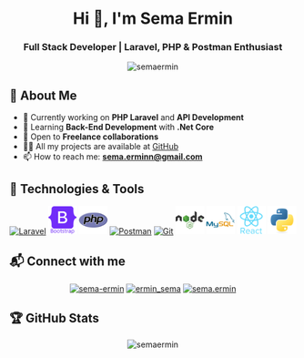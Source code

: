 <h1 align="center">Hi 👋, I'm Sema Ermin</h1>
<h3 align="center">Full Stack Developer | Laravel, PHP & Postman Enthusiast</h3>

<p align="center">
  <img src="https://komarev.com/ghpvc/?username=semaermin&label=Profile%20views&color=0e75b6&style=flat" alt="semaermin" />
</p>

## 🚀 About Me
- 🔭 Currently working on **PHP Laravel** and **API Development**
- 🌱 Learning **Back-End Development** with **.Net Core**
- 👯 Open to **Freelance collaborations**
- 👨‍💻 All my projects are available at [GitHub](https://github.com/semaermin)
- 📫 How to reach me: **sema.erminn@gmail.com**

## 🔧 Technologies & Tools

<p align="center">
  <a href="https://laravel.com" target="_blank"><img src="https://laravel.com/img/logomark.min.svg" alt="Laravel" width="50" height="50"/></a>
  <a href="https://getbootstrap.com" target="_blank"><img src="https://raw.githubusercontent.com/devicons/devicon/master/icons/bootstrap/bootstrap-plain-wordmark.svg" alt="Bootstrap" width="50" height="50"/></a>
  <a href="https://www.php.net" target="_blank"><img src="https://raw.githubusercontent.com/devicons/devicon/master/icons/php/php-original.svg" alt="PHP" width="50" height="50"/></a>
  <a href="https://www.postman.com" target="_blank"><img src="https://www.vectorlogo.zone/logos/getpostman/getpostman-icon.svg" alt="Postman" width="50" height="50"/></a>
  <a href="https://git-scm.com/" target="_blank"><img src="https://www.vectorlogo.zone/logos/git-scm/git-scm-icon.svg" alt="Git" width="50" height="50"/></a>
  <a href="https://nodejs.org" target="_blank"><img src="https://raw.githubusercontent.com/devicons/devicon/master/icons/nodejs/nodejs-original-wordmark.svg" alt="Node.js" width="50" height="50"/></a>
  <a href="https://www.mysql.com/" target="_blank"><img src="https://raw.githubusercontent.com/devicons/devicon/master/icons/mysql/mysql-original-wordmark.svg" alt="MySQL" width="50" height="50"/></a>
  <a href="https://reactjs.org/" target="_blank"><img src="https://raw.githubusercontent.com/devicons/devicon/master/icons/react/react-original-wordmark.svg" alt="React" width="50" height="50"/></a>
  <a href="https://www.python.org" target="_blank"><img src="https://raw.githubusercontent.com/devicons/devicon/master/icons/python/python-original.svg" alt="Python" width="50" height="50"/></a>
</p>

## 📬 Connect with me

<p align="center">
  <a href="https://linkedin.com/in/sema-ermin" target="blank"><img align="center" src="https://raw.githubusercontent.com/rahuldkjain/github-profile-readme-generator/master/src/images/icons/Social/linked-in-alt.svg" alt="sema-ermin" height="40" width="40" /></a>
  <a href="https://twitter.com/ermin_sema" target="blank"><img align="center" src="https://raw.githubusercontent.com/rahuldkjain/github-profile-readme-generator/master/src/images/icons/Social/twitter.svg" alt="ermin_sema" height="40" width="40" /></a>
  <a href="https://instagram.com/sema.ermin" target="blank"><img align="center" src="https://raw.githubusercontent.com/rahuldkjain/github-profile-readme-generator/master/src/images/icons/Social/instagram.svg" alt="sema.ermin" height="40" width="40" /></a>
</p>

## 🏆 GitHub Stats

<p align="center">
  <img src="https://github-readme-streak-stats.herokuapp.com/?user=semaermin" alt="semaermin" />
</p>
<!-- 
<p align="center">
  <img src="https://github-profile-trophy.vercel.app/?username=semaermin" alt="semaermin" />
</p>-->
